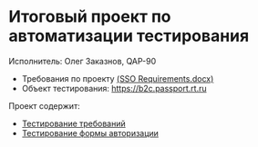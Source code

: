 # Итоговый проект по автоматизации тестирования
Исполнитель: Олег Заказнов, QAP-90

- Требования по проекту [(SSO Requirements.docx)](docs/SSO%20Requirements.docx)
- Объект тестирования: https://b2c.passport.rt.ru

Проект содержит:
- [Тестирование требований](docs/Requirements.md)
- [Тестирование формы авторизации](docs/Auth_page.md)

